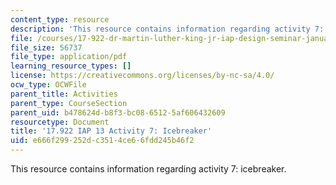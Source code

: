 ```yaml
---
content_type: resource
description: 'This resource contains information regarding activity 7: icebreaker.'
file: /courses/17-922-dr-martin-luther-king-jr-iap-design-seminar-january-iap-2013/e666f299252dc3514ce66fdd245b46f2_MIT17_922IAP13_Activity7.pdf
file_size: 56737
file_type: application/pdf
learning_resource_types: []
license: https://creativecommons.org/licenses/by-nc-sa/4.0/
ocw_type: OCWFile
parent_title: Activities
parent_type: CourseSection
parent_uid: b478624d-b8f3-bc08-6512-5af606432609
resourcetype: Document
title: '17.922 IAP 13 Activity 7: Icebreaker'
uid: e666f299-252d-c351-4ce6-6fdd245b46f2
---
```

This resource contains information regarding activity 7: icebreaker.